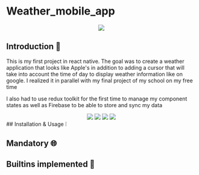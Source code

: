 # Weather_mobile_app

<div align="center">
<img align="center" src='https://user-images.githubusercontent.com/43440614/153228047-3d5a20de-cd2a-48bb-bd9b-4b2b0e3e2f13.gif' /> 
</div>


## Introduction 🤔
This is my first project in react native. The goal was to create a weather application that looks like Apple's in addition to adding a cursor that will take into account the time of day to display weather information like on google.
I realized it in parallel with my final project of my school on my free time

I also had to use redux toolkit for the first time to manage my component states as well as Firebase to be able to store and sync my data

<div align="center">
  <img  src="https://img.shields.io/badge/Redux-593D88?style=for-the-badge&logo=redux&logoColor=white" /> 
  <img  src="https://img.shields.io/badge/firebase-%23039BE5.svg?style=for-the-badge&logo=firebase=white" />
  <img src="https://img.shields.io/badge/expo-1C1E24?style=for-the-badge&logo=expo&logoColor=white" />
  <img  src="https://img.shields.io/badge/React_Native-20232A?style=for-the-badge&logo=react&logoColor=white" /> 
</div>
## Installation & Usage ❕




## Mandatory  🌐



## Builtins implemented  🔨




